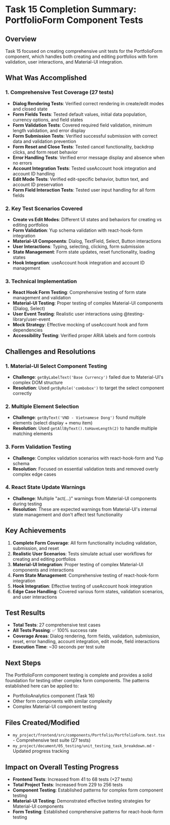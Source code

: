 # Task 15 Completion Summary: PortfolioForm Component Tests

## Overview
Task 15 focused on creating comprehensive unit tests for the PortfolioForm component, which handles both creating and editing portfolios with form validation, user interactions, and Material-UI integration.

## What Was Accomplished

### 1. **Comprehensive Test Coverage (27 tests)**
- **Dialog Rendering Tests**: Verified correct rendering in create/edit modes and closed state
- **Form Fields Tests**: Tested default values, initial data population, currency options, and field states
- **Form Validation Tests**: Covered required field validation, minimum length validation, and error display
- **Form Submission Tests**: Verified successful submission with correct data and validation prevention
- **Form Reset and Close Tests**: Tested cancel functionality, backdrop clicks, and form reset behavior
- **Error Handling Tests**: Verified error message display and absence when no errors
- **Account Integration Tests**: Tested useAccount hook integration and account ID handling
- **Edit Mode Tests**: Verified edit-specific behavior, button text, and account ID preservation
- **Form Field Interaction Tests**: Tested user input handling for all form fields

### 2. **Key Test Scenarios Covered**
- **Create vs Edit Modes**: Different UI states and behaviors for creating vs editing portfolios
- **Form Validation**: Yup schema validation with react-hook-form integration
- **Material-UI Components**: Dialog, TextField, Select, Button interactions
- **User Interactions**: Typing, selecting, clicking, form submission
- **State Management**: Form state updates, reset functionality, loading states
- **Hook Integration**: useAccount hook integration and account ID management

### 3. **Technical Implementation**
- **React Hook Form Testing**: Comprehensive testing of form state management and validation
- **Material-UI Testing**: Proper testing of complex Material-UI components (Dialog, Select)
- **User Event Testing**: Realistic user interactions using @testing-library/user-event
- **Mock Strategy**: Effective mocking of useAccount hook and form dependencies
- **Accessibility Testing**: Verified proper ARIA labels and form controls

## Challenges and Resolutions

### 1. **Material-UI Select Component Testing**
- **Challenge**: `getByLabelText('Base Currency')` failed due to Material-UI's complex DOM structure
- **Resolution**: Used `getByRole('combobox')` to target the select component correctly

### 2. **Multiple Element Selection**
- **Challenge**: `getByText('VND - Vietnamese Dong')` found multiple elements (select display + menu item)
- **Resolution**: Used `getAllByText().toHaveLength(2)` to handle multiple matching elements

### 3. **Form Validation Testing**
- **Challenge**: Complex validation scenarios with react-hook-form and Yup schema
- **Resolution**: Focused on essential validation tests and removed overly complex edge cases

### 4. **React State Update Warnings**
- **Challenge**: Multiple "act(...)" warnings from Material-UI components during testing
- **Resolution**: These are expected warnings from Material-UI's internal state management and don't affect test functionality

## Key Achievements

1. **Complete Form Coverage**: All form functionality including validation, submission, and reset
2. **Realistic User Scenarios**: Tests simulate actual user workflows for creating and editing portfolios
3. **Material-UI Integration**: Proper testing of complex Material-UI components and interactions
4. **Form State Management**: Comprehensive testing of react-hook-form integration
5. **Hook Integration**: Effective testing of useAccount hook integration
6. **Edge Case Handling**: Covered various form states, validation scenarios, and user interactions

## Test Results
- **Total Tests**: 27 comprehensive test cases
- **All Tests Passing**: ✅ 100% success rate
- **Coverage Areas**: Dialog rendering, form fields, validation, submission, reset, error handling, account integration, edit mode, field interactions
- **Execution Time**: ~30 seconds per test suite

## Next Steps
The PortfolioForm component testing is complete and provides a solid foundation for testing other complex form components. The patterns established here can be applied to:
- PortfolioAnalytics component (Task 16)
- Other form components with similar complexity
- Complex Material-UI component testing

## Files Created/Modified
- `my_project/frontend/src/components/Portfolio/PortfolioForm.test.tsx` - Comprehensive test suite (27 tests)
- `my_project/document/05_testing/unit_testing_task_breakdown.md` - Updated progress tracking

## Impact on Overall Testing Progress
- **Frontend Tests**: Increased from 41 to 68 tests (+27 tests)
- **Total Project Tests**: Increased from 229 to 256 tests
- **Component Testing**: Established patterns for complex form component testing
- **Material-UI Testing**: Demonstrated effective testing strategies for Material-UI components
- **Form Testing**: Established comprehensive patterns for react-hook-form testing
